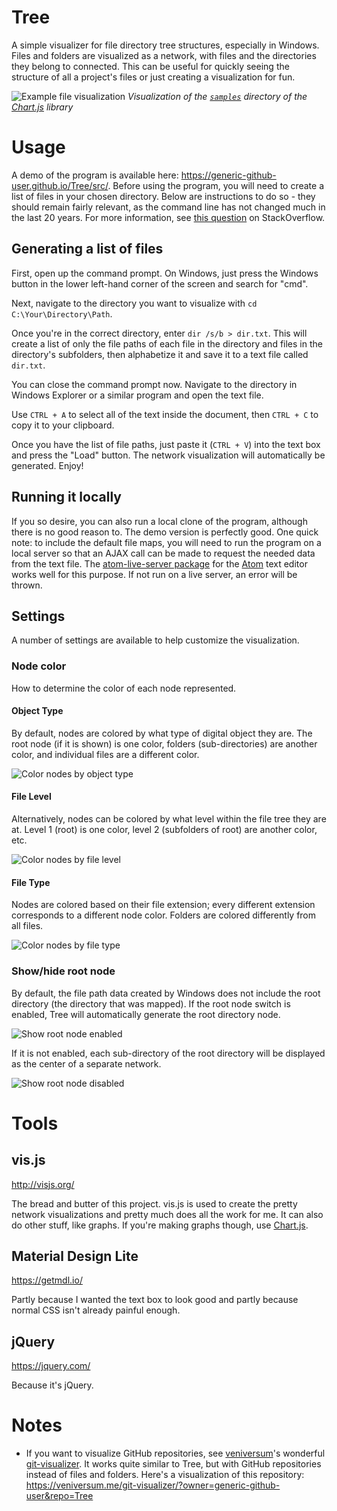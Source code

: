 # Tree

A simple visualizer for file directory tree structures, especially in Windows. Files and folders are visualized as a network, with files and the directories they belong to connected. This can be useful for quickly seeing the structure of all a project's files or just creating a visualization for fun.

![Example file visualization](./3.PNG)
*Visualization of the [`samples`](https://github.com/chartjs/Chart.js/tree/master/samples) directory of the [Chart.js](https://www.chartjs.org/) library*

# Usage

A demo of the program is available here: https://generic-github-user.github.io/Tree/src/. Before using the program, you will need to create a list of files in your chosen directory. Below are instructions to do so - they should remain fairly relevant, as the command line has not changed much in the last 20 years. For more information, see [this question](https://stackoverflow.com/questions/15214486/command-to-list-all-files-in-a-folder-as-well-as-sub-folders-in-windows) on StackOverflow.

## Generating a list of files

First, open up the command prompt. On Windows, just press the Windows button in the lower left-hand corner of the screen and search for "cmd".

Next, navigate to the directory you want to visualize with `cd C:\Your\Directory\Path`.

Once you're in the correct directory, enter `dir /s/b > dir.txt`. This will create a list of only the file paths of each file in the directory and files in the directory's subfolders, then alphabetize it and save it to a text file called `dir.txt`.

You can close the command prompt now. Navigate to the directory in Windows Explorer or a similar program and open the text file.

Use `CTRL + A` to select all of the text inside the document, then `CTRL + C` to copy it to your clipboard.

Once you have the list of file paths, just paste it (`CTRL + V`) into the text box and press the "Load" button. The network visualization will automatically be generated. Enjoy!

## Running it locally

If you so desire, you can also run a local clone of the program, although there is no good reason to. The demo version is perfectly good. One quick note: to include the default file maps, you will need to run the program on a local server so that an AJAX call can be made to request the needed data from the text file. The [atom-live-server package](https://atom.io/packages/atom-live-server) for the [Atom](https://atom.io/) text editor works well for this purpose. If not run on a live server, an error will be thrown.

## Settings

A number of settings are available to help customize the visualization.

### Node color

How to determine the color of each node represented.

#### Object Type

By default, nodes are colored by what type of digital object they are. The root node (if it is shown) is one color, folders (sub-directories) are another color, and individual files are a different color.

![Color nodes by object type](./3.PNG)

#### File Level

Alternatively, nodes can be colored by what level within the file tree they are at. Level 1 (root) is one color, level 2 (subfolders of root) are another color, etc.

![Color nodes by file level](./6.PNG)

#### File Type

Nodes are colored based on their file extension; every different extension corresponds to a different node color. Folders are colored differently from all files.

![Color nodes by file type](./7.PNG)

### Show/hide root node

By default, the file path data created by Windows does not include the root directory (the directory that was mapped). If the root node switch is enabled, Tree will automatically generate the root directory node.

![Show root node enabled](./3.PNG)

If it is not enabled, each sub-directory of the root directory will be displayed as the center of a separate network.

![Show root node disabled](./2.PNG)

# Tools

## vis.js
http://visjs.org/

The bread and butter of this project. vis.js is used to create the pretty network visualizations and pretty much does all the work for me. It can also do other stuff, like graphs. If you're making graphs though, use [Chart.js](https://getmdl.io/).

## Material Design Lite
https://getmdl.io/

Partly because I wanted the text box to look good and partly because normal CSS isn't already painful enough.

## jQuery
https://jquery.com/

Because it's jQuery.

# Notes

 - If you want to visualize GitHub repositories, see [veniversum](https://github.com/veniversum)'s wonderful [git-visualizer](https://github.com/veniversum/git-visualizer). It works quite similar to Tree, but with GitHub repositories instead of files and folders. Here's a visualization of this repository: https://veniversum.me/git-visualizer/?owner=generic-github-user&repo=Tree
